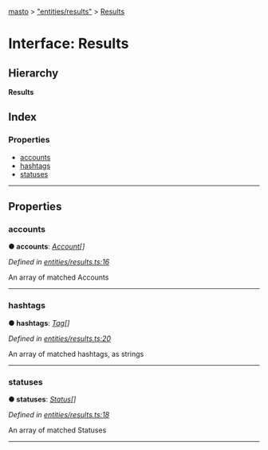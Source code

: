 [masto](../README.md) > ["entities/results"](../modules/_entities_results_.md) > [Results](../interfaces/_entities_results_.results.md)

# Interface: Results

## Hierarchy

**Results**

## Index

### Properties

* [accounts](_entities_results_.results.md#accounts)
* [hashtags](_entities_results_.results.md#hashtags)
* [statuses](_entities_results_.results.md#statuses)

---

## Properties

<a id="accounts"></a>

###  accounts

**● accounts**: *[Account](_entities_account_.account.md)[]*

*Defined in [entities/results.ts:16](https://github.com/neet/masto.js/blob/c1501e9/src/entities/results.ts#L16)*

An array of matched Accounts

___
<a id="hashtags"></a>

###  hashtags

**● hashtags**: *[Tag](_entities_tag_.tag.md)[]*

*Defined in [entities/results.ts:20](https://github.com/neet/masto.js/blob/c1501e9/src/entities/results.ts#L20)*

An array of matched hashtags, as strings

___
<a id="statuses"></a>

###  statuses

**● statuses**: *[Status](_entities_status_.status.md)[]*

*Defined in [entities/results.ts:18](https://github.com/neet/masto.js/blob/c1501e9/src/entities/results.ts#L18)*

An array of matched Statuses

___

